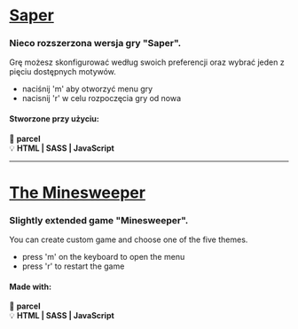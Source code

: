 # [Saper]

### Nieco rozszerzona wersja gry "Saper".
Grę możesz skonfigurować według swoich preferencji oraz wybrać jeden z pięciu dostępnych motywów.

- naciśnij 'm' aby otworzyć menu gry
- nacisnij 'r' w celu rozpoczęcia gry od nowa

<h4>Stworzone przy użyciu: </h4>

:wrench: **parcel**
<br>
:bulb:  **HTML | SASS | JavaScript**

[The Minesweeper]: <https://saper-online.netlify.app/>

<hr>

# [The Minesweeper]

### Slightly extended game "Minesweeper". 
You can create custom game and choose one of the five themes. 

- press 'm' on the keyboard to open the menu
- press 'r' to restart the game

<h4>Made with: </h4>

:wrench: **parcel**
<br>
:bulb:  **HTML | SASS | JavaScript**

[Saper]: <https://saper-online.netlify.app/>
[The Minesweeper]: <https://saper-online.netlify.app/>
